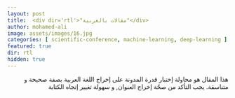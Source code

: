 ```yaml
---
layout: post
title:  <div dir='rtl'>"مقالات بالعربية"</div>
author: mohamed-ali
image: assets/images/16.jpg
categories: [ scientific-conference, machine-learning, deep-learning ]
featured: true
dir: rtl
hidden: true
---
```



<div dir="rtl">
هذا المقال هو محاولة إختبار قدرة المدونة على إخراج اللغة العربية بصفة صحيحة و متناسقة. يجب التأكد من صحّة إخراج العنوان, و سهولة تغيير إتجاه الكتابة 
</div>
